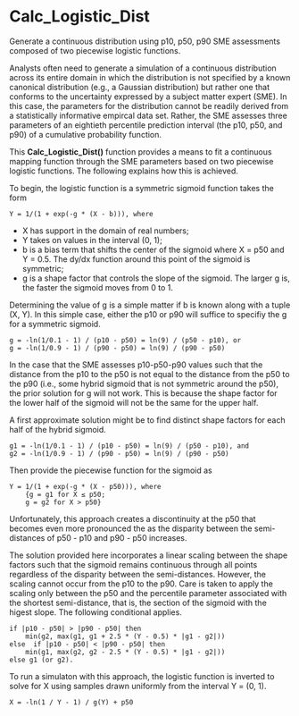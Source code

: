# Calc_Logistic_Dist
Generate a continuous distribution using p10, p50, p90 SME assessments composed of two piecewise logistic functions.

Analysts often need to generate a simulation of a continuous distribution across its entire domain in which the distribution is not specified by a known canonical distribution (e.g., a Gaussian distribution) but rather one that conforms to the uncertainty expressed by a subject matter expert (SME). In this case, the parameters for the distribution cannot be readily derived from a statistically informative empircal data set. Rather, the SME assesses three parameters of an eightieth percentile prediction interval (the p10, p50, and p90) of a cumulative probability function.

This <b>Calc_Logistic_Dist()</b> function provides a means to fit a continuous mapping function through the SME parameters based on two piecewise logistic functions. The following explains how this is achieved.

To begin, the logistic function is a symmetric sigmoid function takes the form

    Y = 1/(1 + exp(-g * (X - b))), where

* X has support in the domain of real numbers;
* Y takes on values in the interval (0, 1);
* b is a bias term that shifts the center of the sigmoid where X = p50 and Y = 0.5. The dy/dx function around this point of the sigmoid is symmetric;
* g is a shape factor that controls the slope of the sigmoid. The larger g is, the faster the sigmoid moves from 0 to 1.

Determining the value of g is a simple matter if b is known along with a tuple (X, Y). In this simple case, either the p10 or p90 will suffice to specifiy the g for a symmetric sigmoid.

    g = -ln(1/0.1 - 1) / (p10 - p50) = ln(9) / (p50 - p10), or
    g = -ln(1/0.9 - 1) / (p90 - p50) = ln(9) / (p90 - p50)

In the case that the SME assesses p10-p50-p90 values such that the distance from the p10 to the p50 is not equal to the distance from the p50 to the p90 (i.e., some hybrid sigmoid that is not symmetric around the p50), the prior solution for g will not work. This is because the shape factor for the lower half of the sigmoid will not be the same for the upper half.

A first approximate solution might be to find distinct shape factors for each half of the hybrid sigmoid.

    g1 = -ln(1/0.1 - 1) / (p10 - p50) = ln(9) / (p50 - p10), and
    g2 = -ln(1/0.9 - 1) / (p90 - p50) = ln(9) / (p90 - p50)

Then provide the piecewise function for the sigmoid as

    Y = 1/(1 + exp(-g * (X - p50))), where
        {g = g1 for X ≤ p50;
        g = g2 for X > p50}

Unfortunately, this approach creates a discontinuity at the p50 that becomes even more pronounced the as the disparity between the semi-distances of p50 - p10 and p90 - p50 increases.

The solution provided here incorporates a linear scaling between the shape factors such that the sigmoid remains continuous through all points regardless of the disparity between the semi-distances. However, the scaling cannot occur from the p10 to the p90. Care is taken to apply the scaling only between the p50 and the percentile parameter associated with the shortest semi-distance, that is, the section of the sigmoid with the higest slope. The following conditional applies.

    if |p10 - p50| > |p90 - p50| then
        min(g2, max(g1, g1 + 2.5 * (Y - 0.5) * |g1 - g2|))
    else  if |p10 - p50| < |p90 - p50| then
        min(g1, max(g2, g2 - 2.5 * (Y - 0.5) * |g1 - g2|))
    else g1 (or g2).

To run a simulaton with this approach, the logistic function is inverted to solve for X using samples drawn uniformly from the interval Y = (0, 1).

    X = -ln(1 / Y - 1) / g(Y) + p50
